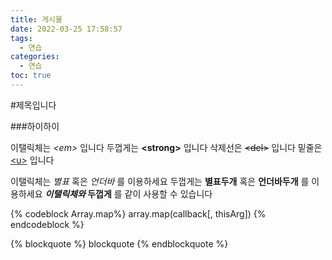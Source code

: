 ```yaml
---
title: 게시물
date: 2022-03-25 17:58:57
tags:
  - 연습
categories:
  - 연습
toc: true
---
```


#제목입니다

###하이하이

이탤릭체는 <em>\<em></em> 입니다
두껍게는 <strong>\<strong></strong> 입니다
삭제선은 <del>\<del></del> 입니다
밑줄은 <u>\<u></u> 입니다

이탤릭체는 _별표_ 혹은 _언더바_ 를 이용하세요
두껍게는 **별표두개** 혹은 **언더바두개** 를 이용하세요
**_이탤릭체와_ 두껍게** 를 같이 사용할 수 있습니다

{% codeblock Array.map%}
array.map(callback[, thisArg])
{% endcodeblock %}

{% blockquote %}
blockquote
{% endblockquote %}